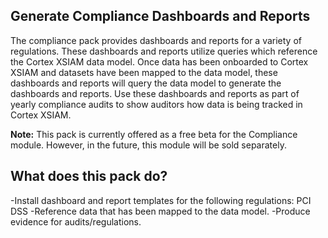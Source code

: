 ## **Generate Compliance Dashboards and Reports**
The compliance pack provides dashboards and reports for a variety of regulations. These dashboards and reports utilize queries which reference the Cortex XSIAM data model. Once data has been onboarded to Cortex XSIAM and datasets have been mapped to the data model, these dashboards and reports will query the data model to generate the dashboards and reports. Use these dashboards and reports as part of yearly compliance audits to show auditors how data is being tracked in Cortex XSIAM.

**Note:** This pack is currently offered as a free beta for the Compliance module. However, in the future, this module will be sold separately.

## **What does this pack do?**
-Install dashboard and report templates for the following regulations: PCI DSS
-Reference data that has been mapped to the data model.
-Produce evidence for audits/regulations.
